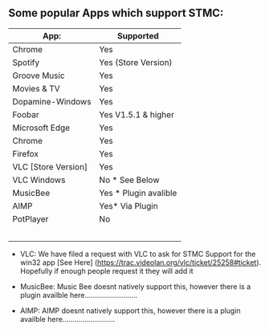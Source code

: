 ## Some popular Apps which support STMC:
 
 | App:                            | Supported         |
|---------------------------------|-------------------|
| Chrome                          | Yes               |
| Spotify                         | Yes (Store Version)|
| Groove Music                    | Yes               |
| Movies & TV                     | Yes               |
| Dopamine-Windows                | Yes               |
| Foobar                          | Yes V1.5.1 & higher |
| Microsoft Edge                  | Yes               |
| Chrome                          | Yes               |
| Firefox                         | Yes               |
| VLC [Store Version]             | Yes               |
| VLC Windows                     | No * See Below    |
| MusicBee                        | Yes * Plugin avalible|
| AIMP                            | Yes* Via Plugin   |
| PotPlayer                       | No                |
|                                 |                   |
|                                 |                   |
|                                 |                   |
|                                 |                   |
|                                 |                   |


* VLC: We have filed a request with VLC to ask for STMC Support for the win32 app [See Here] (https://trac.videolan.org/vlc/ticket/25258#ticket). Hopefully if enough people request it they will add it  

* MusicBee: Music Bee doesnt natively support this, however there is a plugin availble here..........................

* AIMP: AIMP doesnt natively support this, however there is a plugin availble here..........................
